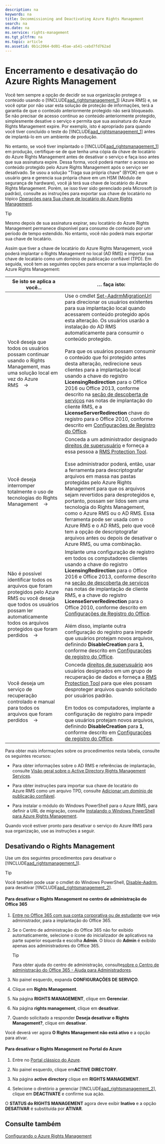 ```yaml
---
description: na
keywords: na
title: Decommissioning and Deactivating Azure Rights Management
search: na
ms.date: na
ms.service: rights-management
ms.tgt_pltfrm: na
ms.topic: article
ms.assetid: 0b1c2064-0d01-45ae-a541-cebd7fd762ad
---
```

# Encerramento e desativa&#231;&#227;o do Azure Rights Management
Você tem sempre a opção de decidir se sua organização protege o conteúdo usando o [!INCLUDE[aad_rightsmanagement_1](../Token/aad_rightsmanagement_1_md.md)] (Azure RMS) e, se você optar por não usar esta solução de proteção de informações, terá a garantia de que o conteúdo anteriormente protegido não será bloqueado. Se não precisar de acesso contínuo ao conteúdo anteriormente protegido, simplesmente desative o serviço e permita que sua assinatura do Azure Rights Management expire. Por exemplo, isto é apropriado para quando você tiver concluído o teste do [!INCLUDE[aad_rightsmanagement_1](../Token/aad_rightsmanagement_1_md.md)] antes de implantá-lo em um ambiente de produção.

No entanto, se você tiver implantado o [!INCLUDE[aad_rightsmanagement_1](../Token/aad_rightsmanagement_1_md.md)] em produção, certifique-se de que tenha uma cópia da chave de locatário do Azure Rights Management antes de desativar o serviço e faça isso antes que sua assinatura expire. Dessa forma, você poderá manter o acesso ao conteúdo protegido pelo Azure Rights Management após o serviço ser desativado. Se usou a solução "Traga sua própria chave" (BYOK) em que o usuário gera e gerencia sua própria chave em um HSM (Módulo de segurança de hardware), você já terá sua chave de locatário do Azure Rights Management. Porém, se isso tiver sido gerenciado pela Microsoft (o padrão), consulte as instruções para exportar sua chave de locatário no tópico [Operações para Sua chave de locatário do Azure Rights Management](../Topic/Operations_for_Your_Azure_Rights_Management_Tenant_Key.md).

> [!TIP]
> Mesmo depois de sua assinatura expirar, seu locatário do Azure Rights Management permanece disponível para consumo de conteúdo por um período de tempo estendido. No entanto, você não poderá mais exportar sua chave de locatário.

Assim que tiver a chave de locatário do Azure Rights Management, você poderá implantar o Rights Management no local (AD RMS) e importar sua chave de locatário como um domínio de publicação confiável (TPD). Em seguida, você tem as seguintes opções para encerrar a sua implantação do Azure Rights Management:

|Se isto se aplica a você...|… faça isto:|
|-------------------------------|----------------|
|Você deseja que todos os usuários possam continuar usando o Rights Management, mas uma solução local em vez do Azure RMS    →|Use o cmdlet [Set-AadrmMigrationUrl](https://msdn.microsoft.com/library/azure/dn629429.aspx) para direcionar os usuários existentes para sua implantação local quando acessarem conteúdo protegido após esta alteração. Os usuários usarão a instalação do AD RMS automaticamente para consumir o conteúdo protegido.<br /><br />Para que os usuários possam consumir o conteúdo que foi protegido antes desta alteração, redirecione seus clientes para a implantação local usando a chave do registro **LicensingRedirection** para o Office 2016 ou Office 2013, conforme descrito na [seção de descoberta de serviços](https://technet.microsoft.com/library/jj159267%28v=ws.10%29.aspx) nas notas de implantação do cliente RMS, e a **LicenseServerRedirection** chave do registro para o Office 2010, conforme descrito em [Configurações de Registro do Office](https://technet.microsoft.com/library/dd772637%28v=ws.10%29.aspx).|
|Você deseja interromper totalmente o uso de tecnologias do Rights Management    →|Conceda a um administrador designado [direitos de superusuário](https://technet.microsoft.com/library/mt147272.aspx) e forneça a essa pessoa a [RMS Protection Tool](http://www.microsoft.com/en-us/download/details.aspx?id=47256).<br /><br />Esse administrador poderá, então, usar a ferramenta para descriptografar arquivos em massa nas pastas protegidas pelo Azure Rights Management para que os arquivos sejam revertidos para desprotegidos e, portanto, possam ser lidos sem uma tecnologia do Rights Management, como o Azure RMS ou o AD RMS. Essa ferramenta pode ser usada com o Azure RMS e o AD RMS, pelo que você tem a opção de descriptografar arquivos antes ou depois de desativar o Azure RMS, ou uma combinação.|
|Não é possível identificar todos os arquivos que foram protegidos pelo Azure RMS ou você deseja que todos os usuários possam ler automaticamente todos os arquivos protegidos que foram perdidos    →|Implante uma configuração de registro em todos os computadores clientes usando a chave do registro **LicensingRedirection** para o Office 2016 e Office 2013, conforme descrito na [seção de descoberta de serviços](https://technet.microsoft.com/library/jj159267%28v=ws.10%29.aspx) nas notas de implantação de cliente RMS, e a chave do registro **LicenseServerRedirection** para o Office 2010, conforme descrito em [Configurações de Registro do Office](https://technet.microsoft.com/library/dd772637%28v=ws.10%29.aspx).<br /><br />Além disso, implante outra configuração do registro para impedir que usuários protejam novos arquivos, definindo **DisableCreation** para **1**, conforme descrito em [Configurações de registro do Office](https://technet.microsoft.com/library/dd772637%28v=ws.10%29.aspx).|
|Você deseja um serviço de recuperação controlado e manual para todos os arquivos que foram perdidos    →|Conceda [direitos de superusuário](https://technet.microsoft.com/library/mt147272.aspx) aos usuários designados em um grupo de recuperação de dados e forneça a [RMS Protection Tool](http://www.microsoft.com/en-us/download/details.aspx?id=47256) para que eles possam desproteger arquivos quando solicitado por usuários padrão.<br /><br />Em todos os computadores, implante a configuração de registro para impedir que usuários protejam novos arquivos, definindo **DisableCreation** para **1**, conforme descrito em [Configurações de registro do Office](https://technet.microsoft.com/library/dd772637%28v=ws.10%29.aspx).|
Para obter mais informações sobre os procedimentos nesta tabela, consulte os seguintes recursos:

-   Para obter informações sobre o AD RMS e referências de implantação, consulte [Visão geral sobre o Active Directory Rights Management Services](https://technet.microsoft.com/library/hh831364.aspx).

-   Para obter instruções para importar sua chave de locatário do Azure RMS como um arquivo TPD, consulte [Adicionar um domínio de publicação confiável](https://technet.microsoft.com/library/cc771460.aspx).

-   Para instalar o módulo do Windows PowerShell para o Azure RMS, para definir a URL de migração, consulte [Instalando o Windows PowerShell para Azure Rights Management](../Topic/Installing_Windows_PowerShell_for_Azure_Rights_Management.md).

Quando você estiver pronto para desativar o serviço do Azure RMS para sua organização, use as instruções a seguir.

## Desativando o Rights Management
Use um dos seguintes procedimentos para desativar o [!INCLUDE[aad_rightsmanagement_1](../Token/aad_rightsmanagement_1_md.md)].

> [!TIP]
> Você também pode usar o cmdlet do Windows PowerShell, [Disable-Aadrm](http://msdn.microsoft.com/library/windowsazure/dn629422.aspx), para desativar [!INCLUDE[aad_rightsmanagement_2](../Token/aad_rightsmanagement_2_md.md)].

#### Para desativar o Rights Management no centro de administração do Office 365

1.  [Entre no Office 365 com sua conta corporativa ou de estudante](https://portal.office.com/) que seja administrador, para a implantação do Office 365.

2.  Se o Centro de administração do Office 365 não for exibido automaticamente, selecione o ícone do inicializador de aplicativos na parte superior esquerda e escolha **Admin**. O bloco do **Admin** é exibido apenas aos administradores do Office 365.

    > [!TIP]
    > Para obter ajuda do centro de administração, consulte[sobre o Centro de administração do Office 365 - Ajuda para Administradores](https://support.office.com/article/About-the-Office-365-admin-center-Admin-Help-58537702-d421-4d02-8141-e128e3703547).

3.  No painel esquerdo, expanda **CONFIGURAÇÕES DE SERVIÇO**.

4.  Clique em **Rights Management**.

5.  Na página **RIGHTS MANAGEMENT**, clique em **Gerenciar**.

6.  Na página **rights management**, clique em **desativar**.

7.  Quando solicitado a responder **Deseja desativar o Rights Management?**, clique em **desativar**.

Você deverá ver agora **O Rights Management não está ativo** e a opção para ativar.

#### Para desativar o Rights Management no Portal do Azure

1.  Entre no [Portal clássico do Azure](http://go.microsoft.com/fwlink/p/?LinkID=275081).

2.  No painel esquerdo, clique em**ACTIVE DIRECTORY**.

3.  Na página **active directory** clique em **RIGHTS MANAGEMENT**.

4.  Selecione o diretório a gerenciar [!INCLUDE[aad_rightsmanagement_2](../Token/aad_rightsmanagement_2_md.md)], clique em **DEACTIVATE** e confirme sua ação.

O **STATUS do RIGHTS MANAGEMENT** agora deve exibir **Inativo** e a opção **DESATIVAR** é substituída por **ATIVAR**.

## Consulte também
[Configurando o Azure Rights Management](../Topic/Configuring_Azure_Rights_Management.md)

